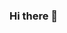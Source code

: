 ### Hi there 👋

<!--# Yash Himanshu 👋

[![GitHub Badge](https://img.shields.io/badge/GitHub-yhimanshu22-blue?style=flat-square&logo=github)](https://github.com/yhimanshu22)
[![Twitter Badge](https://img.shields.io/badge/Twitter-YourTwitterHandle-blue?style=flat-square&logo=twitter)](https://twitter.com/YourTwitterHandle)
[![LinkedIn Badge](https://img.shields.io/badge/LinkedIn-YourLinkedIn-blue?style=flat-square&logo=linkedin)](https://www.linkedin.com/in/YourLinkedIn)
[![CV Badge](https://img.shields.io/badge/CV-YourCV-blue?style=flat-square&logo=data:image/png;base64,iVBORw0KGgoAAAANSUhEUgAAABAAAAAQCAYAAAAf8/9hAAAAB3RJTUUH5QsRDxsiSrqJjQAAAB1pVFh0Q29tbWVudAAAAAAAQ3JlYXRlZCB3aXRoIEdJTVBkLmUHAAAAWElEQVQ4y2NgGJgYGBg+M9KChIHxTjIys3NziwskVHyNjKSWBmSDBgTBIEmInYGBgYiMZFCVJlIBiVsJImUgOhgYGBg2ACNcAxm4i0EeSGrYwABnxiAA+Xkw/BiwAAAABJRU5ErkJggg==)](https://www.example.com)
![Visitor Badge](https://visitor-badge.glitch.me/badge?page_id=yhimanshu22.yhimanshu22)

Mr. Yash Himanshu is a dynamic and passionate Data Scientist with X years of experience in Data Science. He has worked on Machine Learning, Deep Learning, Time Series, Computer Vision, Image Processing, GANs, Knowledge Graphs, NLP, GIS, and Remote Sensing. Please visit his GitHub repositories at [https://github.com/yhimanshu22](https://github.com/yhimanshu22).

## Projects

- **Smart Agriculture**: Applications of AI in Agriculture:
  - Crop Monitoring Related Applications
  - Weather-Related Applications
  - Water Related Applications
  - Livestock Related Applications
- **GIS**: GIS
- **Remote Sensing**: RS


